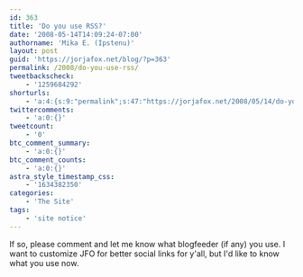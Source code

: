 ```yaml
---
id: 363
title: 'Do you use RSS?'
date: '2008-05-14T14:09:24-07:00'
authorname: 'Mika E. (Ipstenu)'
layout: post
guid: 'https://jorjafox.net/blog/?p=363'
permalink: /2008/do-you-use-rss/
tweetbackscheck:
    - '1259684292'
shorturls:
    - 'a:4:{s:9:"permalink";s:47:"https://jorjafox.net/2008/05/14/do-you-use-rss/";s:7:"tinyurl";s:25:"http://tinyurl.com/m35znq";s:4:"isgd";s:18:"http://is.gd/53mW8";s:5:"bitly";s:20:"http://bit.ly/5H6Gkl";}'
twittercomments:
    - 'a:0:{}'
tweetcount:
    - '0'
btc_comment_summary:
    - 'a:0:{}'
btc_comment_counts:
    - 'a:0:{}'
astra_style_timestamp_css:
    - '1634382350'
categories:
    - 'The Site'
tags:
    - 'site notice'
---
```


If so, please comment and let me know what blogfeeder (if any) you use.  I want to customize JFO for better social links for y'all, but I'd like to know what you use now.
